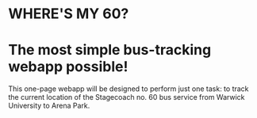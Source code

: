 # WHERE'S MY 60?

# The most simple bus-tracking webapp possible!

This one-page webapp will be designed to perform just one task: to track the current location of the Stagecoach no. 60 bus service from Warwick University to Arena Park.
